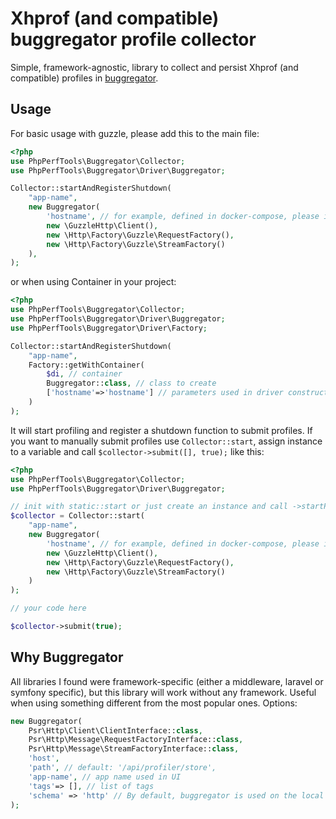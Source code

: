 # Xhprof (and compatible) buggregator profile collector #

Simple, framework-agnostic, library to collect and persist Xhprof (and compatible) profiles in [buggregator](https://buggregator.dev/).  

## Usage ##
For basic usage with guzzle, please add this to the main file:

```php
<?php
use PhpPerfTools\Buggregator\Collector;
use PhpPerfTools\Buggregator\Driver\Buggregator;

Collector::startAndRegisterShutdown(
    "app-name", 
    new Buggregator(
        'hostname', // for example, defined in docker-compose, please include port, by default :8000 
        new \GuzzleHttp\Client(),
        new \Http\Factory\Guzzle\RequestFactory(),
        new \Http\Factory\Guzzle\StreamFactory()
    ),
);
```
or when using Container in your project:

```php
<?php
use PhpPerfTools\Buggregator\Collector;
use PhpPerfTools\Buggregator\Driver\Buggregator;
use PhpPerfTools\Buggregator\Driver\Factory;

Collector::startAndRegisterShutdown(
    "app-name", 
    Factory::getWithContainer(
        $di, // container
        Buggregator::class, // class to create 
        ['hostname'=>'hostname'] // parameters used in driver constructor
    )
);
```

It will start profiling and register a shutdown function to submit profiles.
If you want to manually submit profiles use `Collector::start`, assign instance to a variable and call `$collector->submit([], true);` like this:

```php
<?php
use PhpPerfTools\Buggregator\Collector;
use PhpPerfTools\Buggregator\Driver\Buggregator;

// init with static::start or just create an instance and call ->startProfile
$collector = Collector::start(
    "app-name", 
    new Buggregator(
        'hostname', // for example, defined in docker-compose, please include port, by default :8000 
        new \GuzzleHttp\Client(),
        new \Http\Factory\Guzzle\RequestFactory(),
        new \Http\Factory\Guzzle\StreamFactory()
    )
);

// your code here

$collector->submit(true);
```

## Why Buggregator ##

All libraries I found were framework-specific (either a middleware, laravel or symfony specific), but this library will work without any framework. Useful when using something different from the most popular ones. 
Options:
```php
new Buggregator(
    Psr\Http\Client\ClientInterface::class,
    Psr\Http\Message\RequestFactoryInterface::class,
    Psr\Http\Message\StreamFactoryInterface::class,
    'host',
    'path', // default: '/api/profiler/store',
    'app-name', // app name used in UI
    'tags'=> [], // list of tags
    'schema' => 'http' // By default, buggregator is used on the local dev machine, so http is enough. If you use a shared instance, you might wish to use https.
);
```

